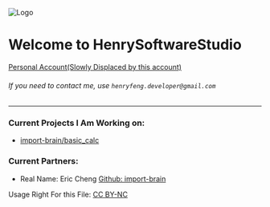 ![Logo](https://user-images.githubusercontent.com/86927130/141529514-38cd9f88-7590-4241-92b0-9be5146b8c0b.png)
# Welcome to HenrySoftwareStudio
[Personal Account(Slowly Displaced by this account)](https://github.com/HenryFeng2)
###### If you need to contact me, use `henryfeng.developer@gmail.com`
---
### Current Projects I Am Working on:
- [import-brain/basic_calc](https://github.com/import-brain/basic_calc)

### Current Partners:
- Real Name: Eric Cheng  [Github: import-brain](https://github.com/import-brain)

Usage Right For this File: [CC BY-NC](https://creativecommons.org/licenses/by-nc/4.0/)
